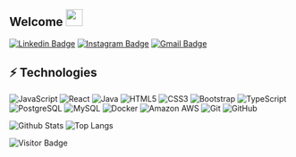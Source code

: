 ## Welcome <img src="https://raw.githubusercontent.com/aemmadi/aemmadi/master/wave.gif" width="30px">


[![Linkedin Badge](https://img.shields.io/badge/-ricksnathan-blue?style=flat-square&logo=Linkedin&logoColor=white&link=https://www.linkedin.com/in/ricksnathan/)](https://www.linkedin.com/in/ricksnathan/)
[![Instagram Badge](https://img.shields.io/badge/-npricks-purple?style=flat-square&logo=instagram&logoColor=white&link=https://instagram.com/npricks/)](https://instagram.com/npricks)
[![Gmail Badge](https://img.shields.io/badge/-rickspnathan@gmail.com-c14438?style=flat-square&logo=Gmail&logoColor=white&link=mailto:rickspnathan@gmai.com)](mailto:rickspnathan@gmail.com)

## ⚡ Technologies

![JavaScript](https://img.shields.io/badge/-JavaScript-black?style=flat-square&logo=javascript)
![React](https://img.shields.io/badge/-React-black?style=flat-square&logo=react)
![Java](https://img.shields.io/badge/-java-E34A86?style=flat-square&logo=java)
![HTML5](https://img.shields.io/badge/-HTML5-E34F26?style=flat-square&logo=html5&logoColor=white)
![CSS3](https://img.shields.io/badge/-CSS3-1572B6?style=flat-square&logo=css3)
![Bootstrap](https://img.shields.io/badge/-Bootstrap-563D7C?style=flat-square&logo=bootstrap)
![TypeScript](https://img.shields.io/badge/-TypeScript-007ACC?style=flat-square&logo=typescript)
![PostgreSQL](https://img.shields.io/badge/-PostgreSQL-336791?style=flat-square&logo=postgresql)
![MySQL](https://img.shields.io/badge/-MySQL-black?style=flat-square&logo=mysql)
![Docker](https://img.shields.io/badge/-Docker-black?style=flat-square&logo=docker)
![Amazon AWS](https://img.shields.io/badge/Amazon%20AWS-232F3E?style=flat-square&logo=amazon-aws)
![Git](https://img.shields.io/badge/-Git-black?style=flat-square&logo=git)
![GitHub](https://img.shields.io/badge/-GitHub-181717?style=flat-square&logo=github)

![Github Stats](https://github-readme-stats.vercel.app/api?username=ricksnp&count_private=true&show_icons=true&include_all_commits=true)
![Top Langs](https://github-readme-stats.vercel.app/api/top-langs/?username=ricksnp&hide=TeX&layout=compact)

![Visitor Badge](https://visitor-badge.laobi.icu/badge?page_id=ricksnp.ricksnp)
